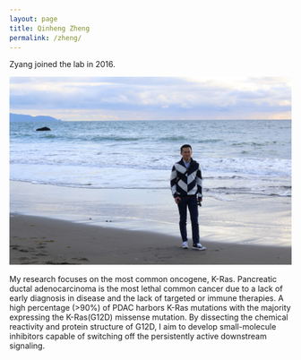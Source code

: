 ```yaml
---
layout: page
title: Qinheng Zheng
permalink: /zheng/
---
```

Zyang joined the lab in 2016.

![zhang pic](../img/zheng.jpg)



My research focuses on the most common oncogene, K-Ras. Pancreatic ductal adenocarcinoma is the most lethal common cancer due to a lack of early diagnosis in disease and the lack of targeted or immune therapies. A high percentage (>90%) of PDAC harbors K-Ras mutations with the majority expressing the K-Ras(G12D) missense mutation. By dissecting the chemical reactivity and protein structure of G12D, I aim to develop small-molecule inhibitors capable of switching off the persistently active downstream signaling.
